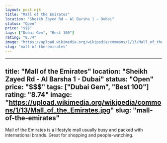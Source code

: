 ```yaml
---
layout: post.njk
title: "Mall of the Emirates"
location: "Sheikh Zayed Rd – Al Barsha 1 – Dubai"
status: "Open"
price: "$$$"
tags: ["Dubai Gem", "Best 100"]
rating: "8.74"
image: "https://upload.wikimedia.org/wikipedia/commons/1/13/Mall_of_the_Emirates.jpg"
slug: "mall-of-the-emirates"
---
```

---
title: "Mall of the Emirates"
location: "Sheikh Zayed Rd - Al Barsha 1 - Dubai"
status: "Open"
price: "$$$"
tags: ["Dubai Gem", "Best 100"]
rating: "8.74"
image: "https://upload.wikimedia.org/wikipedia/commons/1/13/Mall_of_the_Emirates.jpg"
slug: "mall-of-the-emirates"
---

Mall of the Emirates is a lifestyle mall usually busy and packed with international brands. Great for shopping and people-watching.